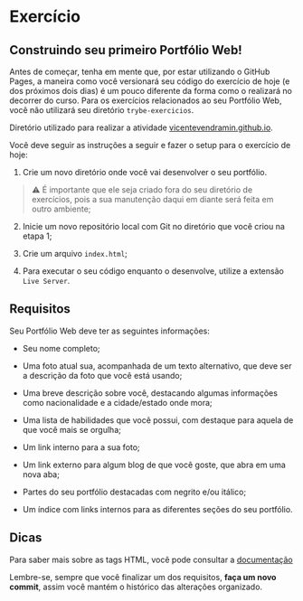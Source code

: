 # Exercício

## Construindo seu primeiro Portfólio Web!

Antes de começar, tenha em mente que, por estar utilizando o GitHub Pages, a maneira como você versionará seu código do exercício de hoje (e dos próximos dois dias) é um pouco diferente da forma como o realizará no decorrer do curso. Para os exercícios relacionados ao seu Portfólio Web, você não utilizará seu diretório `trybe-exercicios`. 

Diretório utilizado para realizar a atividade [vicentevendramin.github.io](https://github.com/vicentevendramin/vicentevendramin.github.io).

Você deve seguir as instruções a seguir e fazer o setup para o exercício de hoje:

1. Crie um novo diretório onde você vai desenvolver o seu portfólio.

> ⚠️ É importante que ele seja criado fora do seu diretório de exercícios, pois a sua manutenção daqui em diante será feita em outro ambiente; 

2. Inicie um novo repositório local com Git no diretório que você criou na etapa 1;

3. Crie um arquivo `index.html`;

4. Para executar o seu código enquanto o desenvolve, utilize a extensão `Live Server`.

## Requisitos

Seu Portfólio Web deve ter as seguintes informações:

- Seu nome completo;

- Uma foto atual sua, acompanhada de um texto alternativo, que deve ser a descrição da foto que você está usando;

- Uma breve descrição sobre você, destacando algumas informações como nacionalidade e a cidade/estado onde mora;

- Uma lista de habilidades que você possui, com destaque para aquela de que você mais se orgulha;

- Um link interno para a sua foto;

- Um link externo para algum blog de que você goste, que abra em uma nova aba;

- Partes do seu portfólio destacadas com negrito e/ou itálico;

- Um índice com links internos para as diferentes seções do seu portfólio.

## Dicas

Para saber mais sobre as tags HTML, você pode consultar a [documentação](https://www.w3schools.com/html/default.asp)

Lembre-se, sempre que você finalizar um dos requisitos, **faça um novo commit**, assim você mantém o histórico das alterações organizado.